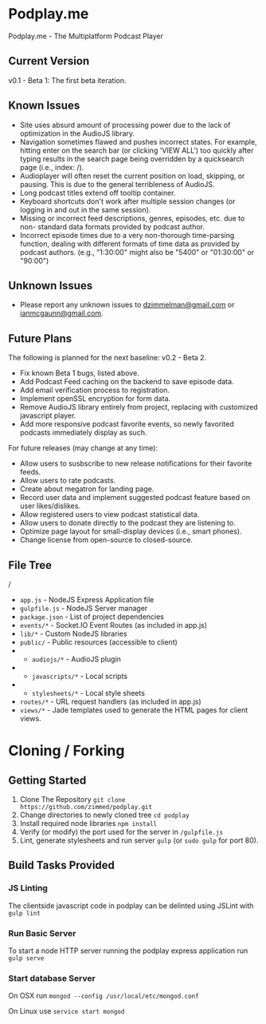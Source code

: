 # Podplay.me
Podplay.me - The Multiplatform Podcast Player

## Current Version
v0.1 - Beta 1: The first beta iteration.

## Known Issues
- Site uses absurd amount of processing power due to the lack of optimization
    in the AudioJS library.
- Navigation sometimes flawed and pushes incorrect states.
    For example, hitting enter on the search bar (or clicking 'VIEW ALL')
    too quickly after typing results in the search page being overridden
    by a quicksearch page (i.e., index: /).
- Audioplayer will often reset the current position on load, skipping, or
    pausing. This is due to the general terribleness of AudioJS.
- Long podcast titles extend off tooltip container.
- Keyboard shortcuts don't work after multiple session changes (or logging
    in and out in the same session).
- Missing or incorrect feed descriptions, genres, episodes, etc. due to non-
    standard data formats provided by podcast author.
- Incorrect episode times due to a very non-thorough time-parsing function,
    dealing with different formats of time data as provided by podcast
    authors. (e.g., "1:30:00" might also be "5400" or "01:30:00" or "90:00")

## Unknown Issues
- Please report any unknown issues to dzimmelman@gmail.com or
    ianmcgaunn@gmail.com.

## Future Plans
The following is planned for the next baseline: v0.2 - Beta 2.
- Fix known Beta 1 bugs, listed above.
- Add Podcast Feed caching on the backend to save episode data.
- Add email verification process to registration.
- Implement openSSL encryption for form data.
- Remove AudioJS library entirely from project, replacing with customized 
    javascript player.
- Add more responsive podcast favorite events, so newly favorited podcasts
    immediately display as such.

For future releases (may change at any time):
- Allow users to susbscribe to new release notifications for their favorite
    feeds.
- Allow users to rate podcasts.
- Create about megatron for landing page.
- Record user data and implement suggested podcast feature based on user
    likes/dislikes.
- Allow registered users to view podcast statistical data.
- Allow users to donate directly to the podcast they are listening to.
- Optimize page layout for small-display devices (i.e., smart phones).
- Change license from open-source to closed-source.

## File Tree
/
- `app.js` - NodeJS Express Application file
- `gulpfile.js` - NodeJS Server manager
- `package.json` - List of project dependencies
- `events/*` - Socket.IO Event Routes (as included in app.js)
- `lib/*` - Custom NodeJS libraries
- `public/` - Public resources (accessible to client)
-   - `audiojs/*` - AudioJS plugin
-   - `javascripts/*` - Local scripts
-   - `stylesheets/*` - Local style sheets
- `routes/*` - URL request handlers (as included in app.js)
- `views/*` - Jade templates used to generate the HTML pages for client views.

# Cloning / Forking

## Getting Started
1. Clone The Repository `git clone https://github.com/zimmed/podplay.git`
2. Change directories to newly cloned tree `cd podplay`
3. Install required node libraries `npm install`
4. Verify (or modify) the port used for the server in `/gulpfile.js`
5. Lint, generate stylesheets and run server `gulp` (or `sudo gulp` for port 80).

## Build Tasks Provided

### JS Linting
The clientside javascript code in podplay can be delinted using JSLint
with `gulp lint`

### Run Basic Server
To start a node HTTP server running the podplay express application
run `gulp serve`

### Start database Server
On OSX run `mongod --config /usr/local/etc/mongod.conf`

On Linux use `service start mongod`
